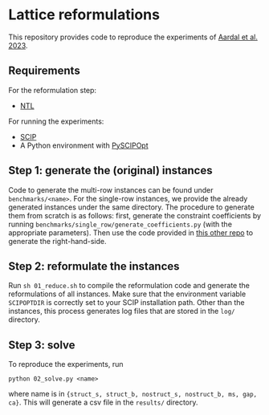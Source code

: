 # Lattice reformulations

This repository provides code to reproduce the experiments of [Aardal et al. 2023](https://www.sciencedirect.com/science/article/pii/S0167637723000652?ref=pdf_download&fr=RR-2&rr=7e5876097f890e78).

## Requirements
For the reformulation step:
* [NTL](https://libntl.org/)

For running the experiments:
* [SCIP](https://scipopt.org/#scipoptsuite)
* A Python environment with [PySCIPOpt](https://github.com/scipopt/PySCIPOpt)


## Step 1: generate the (original) instances
Code to generate the multi-row instances can be found under `benchmarks/<name>`. For the single-row instances, we provide the already generated instances under the same directory. The procedure to generate them from scratch is as follows: first, generate the constraint coefficients by running `benchmarks/single_row/generate_coefficients.py` (with the appropriate parameters). Then use the code provided in [this other repo](https://github.com/lascavana/FrobeniusNum) to generate the right-hand-side.

## Step 2: reformulate the instances
Run `sh 01_reduce.sh` to compile the reformulation code and generate the reformulations of all instances. Make sure that the environment variable `SCIPOPTDIR` is correctly set to your SCIP installation path. Other than the instances, this process generates log files that are stored in the `log/` directory.

## Step 3: solve
To reproduce the experiments, run
```
python 02_solve.py <name>
```
where name is in `{struct_s, struct_b, nostruct_s, nostruct_b, ms, gap, ca}`. This will generate a csv file in the `results/` directory.
